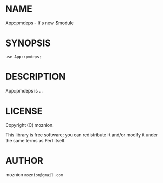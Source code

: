 # NAME

App::pmdeps - It's new $module

# SYNOPSIS

    use App::pmdeps;

# DESCRIPTION

App::pmdeps is ...

# LICENSE

Copyright (C) moznion.

This library is free software; you can redistribute it and/or modify
it under the same terms as Perl itself.

# AUTHOR

moznion `moznion@gmail.com`
